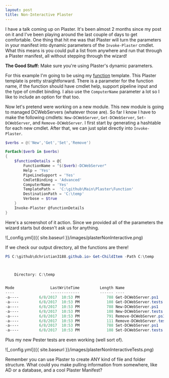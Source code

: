 ```yaml
---
layout: post
title: Non-Interactive Plaster
---
```


I have a talk coming up on Plaster.
It's been almost 2 months since my post on it and I've been playing around the last couple of days to get comfortable.
One thing that hit me was that Plaster will turn the parameters in your manifest into dynamic parameters of the ```Invoke-Plaster``` cmdlet.
What this means is you could pull a list from anywhere and run that through a Plaster manifest, all without stepping through the wizard!

**The Good Stuff:**
Make sure you're using Plaster's dynamic parameters.
<!-- more -->

For this example I'm going to be using my [function](https://github.com/dchristian3188/Main/tree/master/Plaster/Function) template.
This Plaster template is pretty straightforward.
There is a parameter for the function name, if the function should have cmdlet help, support pipeline input and the type of cmdlet binding.
I also use the ```ComputerName``` parameter a lot so I like to include an option for that too.

Now let's pretend were working on a new module.
This new module is going to managed DCWebServers (whatever those are).
So far I know I have to make the following cmdlets: ```New-DCWebServer```, ```Get-DCWebServer```, ```Set-DCWebServer```, and ```Remove-DCWebServer```.
I first start by generating a hashtable for each new cmdlet.
After that, we can just splat directly into ```Invoke-Plaster```.

```powershell
$verbs = @('New','Get','Set','Remove')

ForEach($verb in $verbs)
{
    $functionDetails = @{
        FunctionName = "$($verb)-DCWebServer"
        Help = 'Yes'
        PipeLineSupport = 'Yes'
        CmdletBinding = 'Advanced'
        ComputerName = 'Yes'
        TemplatePath =  'C:\github\Main\Plaster\Function'
        DestinationPath = 'C:\temp'
        Verbose = $true
    }
    Invoke-Plaster @functionDetails
}
```

Here's a screenshot of it action. Since we provided all of the parameters the wizard starts but doesn't ask us for anything.

![_config.yml]({{ site.baseurl }}/images/plasterNonInteractive.png)

If we check our output directory, all the functions are there!

```powershell
PS C:\github\dchristian3188.github.io> Get-ChildItem -Path C:\temp



    Directory: C:\temp


Mode                LastWriteTime         Length Name
----                -------------         ------ ----
-a----         6/8/2017  10:53 PM            788 Get-DCWebServer.ps1
-a----         6/8/2017  10:53 PM            108 Get-DCWebServer.tests.ps1
-a----         6/8/2017  10:53 PM            788 New-DCWebServer.ps1
-a----         6/8/2017  10:53 PM            108 New-DCWebServer.tests.ps1
-a----         6/8/2017  10:53 PM            791 Remove-DCWebServer.ps1
-a----         6/8/2017  10:53 PM            111 Remove-DCWebServer.tests.ps1
-a----         6/8/2017  10:53 PM            788 Set-DCWebServer.ps1
-a----         6/8/2017  10:53 PM            108 Set-DCWebServer.tests.ps1
```

Plus my new Pester tests are even working (well sort of).

![_config.yml]({{ site.baseurl }}/images/plasterNonInteractiveTests.png)

Remember you can use Plaster to create ANY kind of file and folder structure.
What could you make pulling information from somewhere, like AD or a database, and a cool Plaster Manifest?
